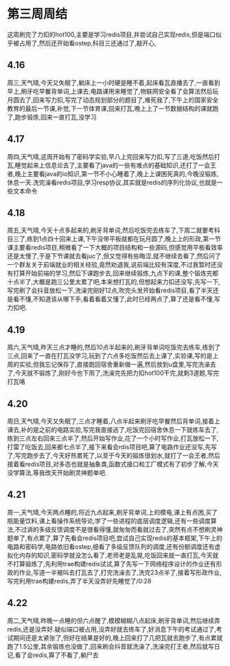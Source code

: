 # 第三周周结
这周刷完了力扣的hot100,主要是学习redis项目,并尝试自己实现redis,但是端口似乎被占用了,然后还开始看ostep,科目三还通过了,敲开心,
## 4.16
  周三,天气晴,今天又失眠了,躺床上一小时硬是睡不着,起床看瓦直播去了,一直看到早上,刷牙吃早餐背单词,上课去,电路课用来睡觉了,物联网安全看了会算法然后玩月圆去了,回来写力扣,写完了动态规划部分的题目了,难死我了,下午上的国家安全教育的最后一节课,补觉,下一节体育课,回来打瓦,晚上上了一节数据结构的课就跑了,跑步锻炼,回来一直打瓦,没学习

## 4.17
  周四,天气晴,这周开始有了密码学实验,早八上完回来写力扣,写了三道,吃饭然后打瓦,睡觉起来上信息论去了,主要看了java的一些有难点的基础知识,还打了一会王者,晚上主要看java的io知识,第一节不小心睡着了,晚上上课困死真的,今晚没锻炼,休息一天.洗完澡看redis项目,学习resp协议,其实就是redis的序列化协议,也就是一些文本命令

## 4.18
  周五,天气晴,今天十点多起来的,刷牙背单词,然后吃饭完去练车了,下周二就要考科目三了,练到1点四十回来上课,下午没带平板就都在玩月圆了,晚上上的形政,第一节课主要看redis项目,稍微看了一下大概的项目结构和一些源码,但感觉用平板看效率还是太慢了,于是下节课就去看juc了,但又觉得有些晦涩,就不继续去看了,然后问了一个群友关于前端就业的相关经验,竟然劝退我,说前端比较有深度,不过我暂时还没有打算开始前端的学习,然后下课跑步去,回来继续锻炼,九点下的课,整个锻炼完都十点半了,大概是跑三公里太累了吧,本来想打瓦的,但想起来力扣还没写,先写一下,写完刷了会抖音放松一下,洗澡完刚好12点,吹完头发开始看redis项目,看了半天还是看不懂,不知道该从哪下手,看着看着又懂了,此时已经两点了,算了还是看不懂,写力扣吧.

## 4.19
  周六,天气晴,昨天三点才睡的,然后10点半起来的,刷牙背单词吃饭完去练车,练到了三点,回来了一直在打瓦没学习,玩到了六点多吃饭然后去上课了,实验课,写的是上周的实验,但我忘记保存了,直接跑回宿舍重新做一遍,然后放到u盘里,写完洗澡去了,今天就不锻炼了,刚好今也下雨了,洗澡完先把力扣hot100干完,就剩3道题,写完打瓦咯
## 4.20
  周日,天气晴,今天又失眠了,三点才睡着,八点半起来刷牙吃早餐然后背单词,接着上课去,补的是之前的电路实验,写完我直接逃了,吃饭完回宿舍休息一下就练车去了,练到三点左右回来三点半了,然后开始写作业,花了一个小时写作业,打瓦放松一下,打雷了吃饭去,回来都七点半了,接下来看会rdis项目吧,算了电路作业还没写,先写了,写完跑步去了,今天好热累死了,以至于今天的锻炼很划水,就打了一会王者,然后接着看redis项目,对多态也就是抽象类,函数式接口和工厂模式有了初步了解,今天没学算法,等我改天开始刷灵神题单吧.

## 4.21
  周一,天气晴,今天两点睡的,将近九点起来,刷牙背单词,上的模电,课上有点困,买了瓶能量饮料,课上看操作系统导论,学了一些进程的底层调度逻辑,还有一些调度算法,不过讲的多级反馈调度不是很看得懂,就匆匆而看就过去了,突然有点不想刷灵神题单了,有点累了,算了先看会redis项目吧,尝试自己实现redis的基本框架,下午上的电路和密码学,电路依旧看ostep,细看了多级反馈队列的调度,还有份额调度还有虚拟化内存的知识,密码学就没怎么看了,老师老是乱晃,吃饭回来就一直打瓦,今天就不打算锻炼了,先利用trae构建redis试试,算了先写一下网络程序设计的作业还有形政的作业,写道一半被叫去打瓦去了,打完洗澡去了,洗完23点半了,接着写形政作业,写完利用trae构建redis,弄了半天没弄好先睡觉了/0:28

## 4.22
  周二,天气晴,昨晚一点睡的但六点醒了,模模糊糊八点起床,刷牙背单词,然后继续弄redis,还是没弄好.疑似端口被占用,没弄好就去练车了,好消息下午的考试通过了,考试期间还是太紧张了,但好在结果是好的,晚上回来打了几把瓦就去跑步了,有点累就跑了1.5公里,其余锻炼也没做了,回来刷会抖音就洗澡了,洗澡完打王者,然后就写日记,看了会redis,算了不看了,躺尸去

